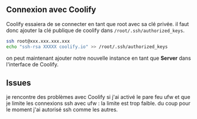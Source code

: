 ## Connexion avec Coolify

Coolify essaiera de se connecter en tant que root avec sa clé privée. il faut donc ajouter la clé publique de coolify dans `/root/.ssh/authorized_keys`.

```bash
ssh root@xxx.xxx.xxx.xxx
echo "ssh-rsa XXXXX coolify.io" >> /root/.ssh/authorized_keys
```

on peut maintenant ajouter notre nouvelle instance en tant que **Server** dans l'interface de Coolify.

## Issues

je rencontre des problèmes avec Coolify si j'ai activé le pare feu ufw et que je limite les connexions ssh avec ufw : la limite est trop faible. du coup pour le moment j'ai autorisé ssh comme les autres.